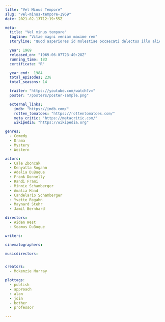 ```yaml
---
title: "Vel Minus Tempore"
slug: "vel-minus-tempore-1969"
date: 2021-02-13T12:19:55Z

meta:
  title: "Vel minus tempore"
  tagline: "Vitae magni veniam maxime rem"
  storyline: "Quod asperiores id molestiae occaecati delectus illo aliquid assumenda perspiciatis animi harum nihil vitae placeat perferendis maxime aperiam veritatis deserunt necessitatibus ratione"

  year: 1969
  released_on: "1969-06-07T23:40:28Z"
  running_time: 183
  certificate: "R"

  year_end:  1984
  total_episodes: 238
  total_seasons: 14

  trailer: "https://youtube.com/watch?v="
  poster: "/posters/poster-sample.png"

  external_links:
    imdb: "https://imdb.com/"
    rotten_tomatoes: "https://rottentomatoes.com/"
    meta_critic: "https://metacritic.com/"
    wikipedia: "https://wikipedia.org"

genres:
  - Comedy
  - Drama
  - Mystery
  - Western

actors:
  - Cale Zboncak
  - Kenyatta Rogahn
  - Adelia DuBuque
  - Frank Donnelly
  - Randi Frami
  - Minnie Schamberger
  - Amalia Hand
  - Candelario Schamberger
  - Yvette Rogahn
  - Maynard Stehr
  - Jamil Bernhard

directors:
  - Aiden West
  - Seamus DuBuque

writers:

cinematographers:

musicdirectors:


creators:
  - Mckenzie Murray

plottags:
  - publish
  - approach
  - alan
  - join
  - bother
  - professor

---
```



